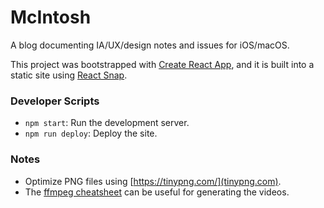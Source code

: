 # McIntosh

A blog documenting IA/UX/design notes and issues for iOS/macOS.

This project was bootstrapped with [Create React App](https://github.com/facebook/create-react-app), and it is
built into a static site using [React Snap](https://github.com/stereobooster/react-snap).

### Developer Scripts

- `npm start`: Run the development server.
- `npm run deploy`: Deploy the site.

### Notes

- Optimize PNG files using [https://tinypng.com/](tinypng.com).
- The [ffmpeg cheatsheet](https://github.com/jamesplease/ffmpeg-cheatsheet) can be useful for generating the videos.
